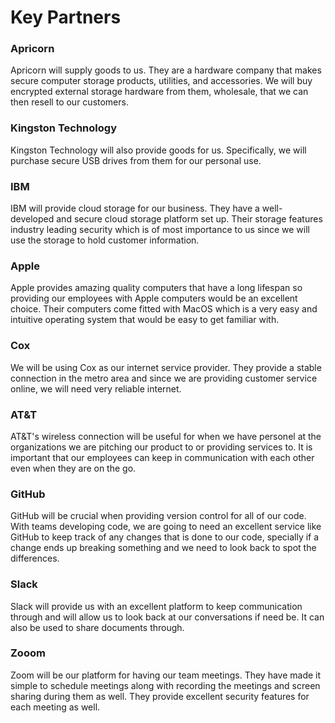 # Key Partners

### Apricorn
Apricorn will supply goods to us. They are a hardware company that makes secure computer storage products, utilities, and accessories. We will buy encrypted external storage hardware from them, wholesale, that we can then resell to our customers.

### Kingston Technology
Kingston Technology will also provide goods for us. Specifically, we will purchase secure USB drives from them for our personal use. 

### IBM
IBM will provide cloud storage for our business. They have a well-developed and secure cloud storage platform set up. Their storage features industry leading security which is of most importance to us since we will use the storage to hold customer information.

### Apple
Apple provides amazing quality computers that have a long lifespan so providing our employees with Apple computers would be an excellent choice. Their computers come fitted with MacOS which is a very easy and intuitive operating system that would be easy to get familiar with.

### Cox
We will be using Cox as our internet service provider. They provide a stable connection in the metro area and since we are providing customer service online, we will need very reliable internet.

### AT&T
AT&T's wireless connection will be useful for when we have personel at the organizations we are pitching our product to or providing services to. It is important that our employees can keep in communication with each other even when they are on the go.

### GitHub
GitHub will be crucial when providing version control for all of our code. With teams developing code, we are going to need an excellent service like GitHub to keep track of any changes that is done to our code, specially if a change ends up breaking something and we need to look back to spot the differences.

### Slack
Slack will provide us with an excellent platform to keep communication through and will allow us to look back at our conversations if need be. It can also be used to share documents through.

### Zooom
Zoom will be our platform for having our team meetings. They have made it simple to schedule meetings along with recording the meetings and screen sharing during them as well. They provide excellent security features for each meeting as well.
